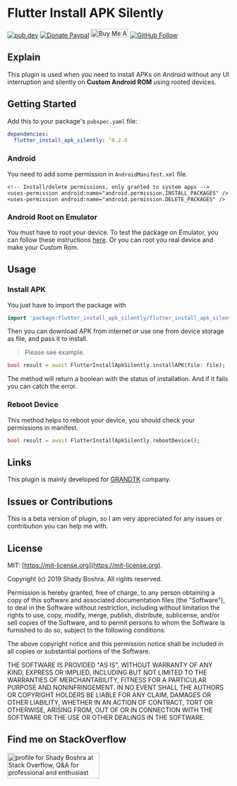 # Flutter Install APK Silently  

[![pub.dev](https://img.shields.io/pub/v/flutter_install_apk_silently.svg)](https://pub.dev/packages/flutter_install_apk_silently)  [![Donate Paypal](https://img.shields.io/badge/Donate-PayPal-green.svg)](https://paypal.me/ShadyBoshra2012) <a href="https://www.buymeacoffee.com/ShadyBoshra2012" target="_blank"><img src="https://cdn.buymeacoffee.com/buttons/lato-blue.png" alt="Buy Me A Coffee" height="20px" width="85px" ></a> [![GitHub Follow](https://img.shields.io/github/followers/ShadyBoshra2012.svg?style=social&label=Follow)](https://github.com/ShadyBoshra2012)

## Explain

This plugin is used when you need to install APKs on Android without any UI interruption and silently on **Custom Android ROM** using rooted devices.

## Getting Started

Add this to your package's `pubspec.yaml` file:

```yaml
dependencies:
  flutter_install_apk_silently: ^0.2.0
```

### Android

You need to add some permission in `AndroidManifest.xml` file.

```
<!-- Install/delete permissions, only granted to system apps -->
<uses-permission android:name="android.permission.INSTALL_PACKAGES" />
<uses-permission android:name="android.permission.DELETE_PACKAGES" />
```

### Android Root on Emulator

You must have to root your device. To test the package on Emulator, you can follow these instructions [here](https://blog.ctdefense.com/install-and-root-your-android-emulator/).
Or you can root you real device and make your Custom Rom.

## Usage

### Install APK

You just have to import the package with

```dart
import 'package:flutter_install_apk_silently/flutter_install_apk_silently.dart';
```

Then you can download APK from internet or use one from device storage as file, and pass it to install.

> Please see example.

```dart
bool result = await FlutterInstallApkSilently.installAPK(file: file);
```

The method will return a boolean with the status of installation. And if it fails you can catch the error.

### Reboot Device

This method helps to reboot your device, you should check your permissions in manifest.

```dart
bool result = await FlutterInstallApkSilently.rebootDevice();
```

## Links

This plugin is mainly developed for [GRANDTK](https://grandtk.com/) company.

## Issues or Contributions

This is a beta version of plugin, so I am very appreciated for any issues or contribution you can help me with.

## License

MIT: [https://mit-license.org](https://mit-license.org). 

Copyright (c) 2019 Shady Boshra. All rights reserved.

Permission is hereby granted, free of charge, to any person obtaining a copy
of this software and associated documentation files (the "Software"), to deal
in the Software without restriction, including without limitation the rights
to use, copy, modify, merge, publish, distribute, sublicense, and/or sell
copies of the Software, and to permit persons to whom the Software is
furnished to do so, subject to the following conditions:

The above copyright notice and this permission notice shall be included in all
copies or substantial portions of the Software.

THE SOFTWARE IS PROVIDED "AS IS", WITHOUT WARRANTY OF ANY KIND, EXPRESS OR
IMPLIED, INCLUDING BUT NOT LIMITED TO THE WARRANTIES OF MERCHANTABILITY,
FITNESS FOR A PARTICULAR PURPOSE AND NONINFRINGEMENT. IN NO EVENT SHALL THE
AUTHORS OR COPYRIGHT HOLDERS BE LIABLE FOR ANY CLAIM, DAMAGES OR OTHER
LIABILITY, WHETHER IN AN ACTION OF CONTRACT, TORT OR OTHERWISE, ARISING FROM,
OUT OF OR IN CONNECTION WITH THE SOFTWARE OR THE USE OR OTHER DEALINGS IN THE
SOFTWARE.

## Find me on StackOverflow

<a href="https://stackoverflow.com/users/2076880/shady-boshra"><img src="https://stackoverflow.com/users/flair/2076880.png" width="208" height="58" alt="profile for Shady Boshra at Stack Overflow, Q&amp;A for professional and enthusiast programmers" title="profile for Shady Boshra at Stack Overflow, Q&amp;A for professional and enthusiast programmers"></a> 